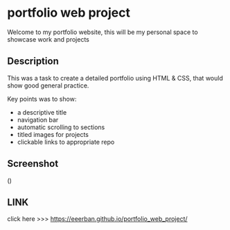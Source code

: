 # portfolio web project

Welcome to my portfolio website, this will be my personal space to showcase work and projects 

## Description

This was a task to create a detailed portfolio using HTML & CSS, that would show good general practice.

Key points was to show:
* a descriptive title
* navigation bar
* automatic scrolling to sections
* titled images for projects
* clickable links to appropriate repo

## Screenshot

()

## LINK

click here >>> https://eeerban.github.io/portfolio_web_project/
